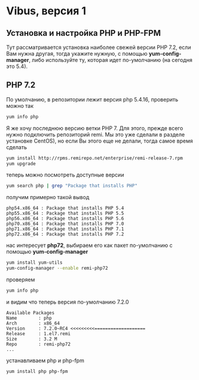 # Vibus, версия 1
## Установка и настройка PHP и PHP-FPM
Тут рассматривается установка наиболее свежей версии PHP 7.2, если Вам нужна другая, тогда укажите нужную, с помощью **yum-config-manager**, либо используйте ту, которая идет по-умолчанию (на сегодня это 5.4).

## PHP 7.2
По умолчанию, в репозитории лежит версия php 5.4.16, проверить можно так
```bash
yum info php
```
Я же хочу последнюю версию ветки PHP 7. Для этого, прежде всего нужно подключить репозиторий remi. Мы это уже сделали в разделе установке CentOS), но если Вы этого еще не делали, тогда самое время сделать
```bash
yum install http://rpms.remirepo.net/enterprise/remi-release-7.rpm
yum upgrade
```
теперь можно посмотреть доступные версии
```bash
yum search php | grep "Package that installs PHP"
```
получим примерно такой вывод
```plain
php54.x86_64 : Package that installs PHP 5.4
php55.x86_64 : Package that installs PHP 5.5
php56.x86_64 : Package that installs PHP 5.6
php70.x86_64 : Package that installs PHP 7.0
php71.x86_64 : Package that installs PHP 7.1
php72.x86_64 : Package that installs PHP 7.2
```
нас интересует **php72**, выбираем его как пакет по-умолчанию с помощью **yum-config-manager**
```bash
yum install yum-utils
yum-config-manager --enable remi-php72
```
проверяем
```bash
yum info php
```
и видим что теперь версия по-умолчанию 7.2.0
```plain
Available Packages
Name        : php
Arch        : x86_64
Version     : 7.2.0~RC4 <<<<<<<<<===================
Release     : 1.el7.remi
Size        : 3.2 M
Repo        : remi-php72 
...
```
устанавливаем php и php-fpm
```bash
yum install php php-fpm
```
